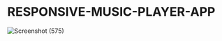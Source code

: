 # RESPONSIVE-MUSIC-PLAYER-APP


![Screenshot (575)](https://user-images.githubusercontent.com/76551267/149613969-679c9a67-f6a5-4025-97b3-c3fc8891a863.png)
